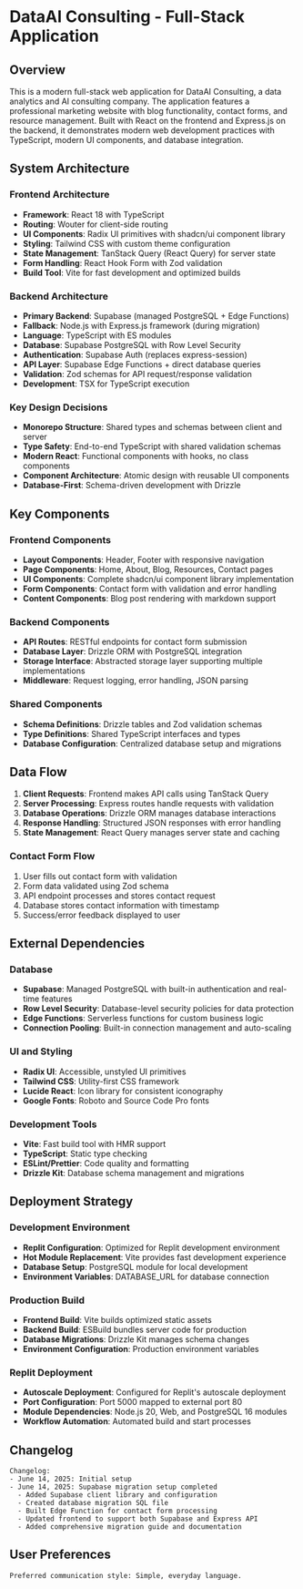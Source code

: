 # DataAI Consulting - Full-Stack Application

## Overview

This is a modern full-stack web application for DataAI Consulting, a data analytics and AI consulting company. The application features a professional marketing website with blog functionality, contact forms, and resource management. Built with React on the frontend and Express.js on the backend, it demonstrates modern web development practices with TypeScript, modern UI components, and database integration.

## System Architecture

### Frontend Architecture
- **Framework**: React 18 with TypeScript
- **Routing**: Wouter for client-side routing
- **UI Components**: Radix UI primitives with shadcn/ui component library
- **Styling**: Tailwind CSS with custom theme configuration
- **State Management**: TanStack Query (React Query) for server state
- **Form Handling**: React Hook Form with Zod validation
- **Build Tool**: Vite for fast development and optimized builds

### Backend Architecture
- **Primary Backend**: Supabase (managed PostgreSQL + Edge Functions)
- **Fallback**: Node.js with Express.js framework (during migration)
- **Language**: TypeScript with ES modules
- **Database**: Supabase PostgreSQL with Row Level Security
- **Authentication**: Supabase Auth (replaces express-session)
- **API Layer**: Supabase Edge Functions + direct database queries
- **Validation**: Zod schemas for API request/response validation
- **Development**: TSX for TypeScript execution

### Key Design Decisions
- **Monorepo Structure**: Shared types and schemas between client and server
- **Type Safety**: End-to-end TypeScript with shared validation schemas
- **Modern React**: Functional components with hooks, no class components
- **Component Architecture**: Atomic design with reusable UI components
- **Database-First**: Schema-driven development with Drizzle

## Key Components

### Frontend Components
- **Layout Components**: Header, Footer with responsive navigation
- **Page Components**: Home, About, Blog, Resources, Contact pages
- **UI Components**: Complete shadcn/ui component library implementation
- **Form Components**: Contact form with validation and error handling
- **Content Components**: Blog post rendering with markdown support

### Backend Components
- **API Routes**: RESTful endpoints for contact form submission
- **Database Layer**: Drizzle ORM with PostgreSQL integration
- **Storage Interface**: Abstracted storage layer supporting multiple implementations
- **Middleware**: Request logging, error handling, JSON parsing

### Shared Components
- **Schema Definitions**: Drizzle tables and Zod validation schemas
- **Type Definitions**: Shared TypeScript interfaces and types
- **Database Configuration**: Centralized database setup and migrations

## Data Flow

1. **Client Requests**: Frontend makes API calls using TanStack Query
2. **Server Processing**: Express routes handle requests with validation
3. **Database Operations**: Drizzle ORM manages database interactions
4. **Response Handling**: Structured JSON responses with error handling
5. **State Management**: React Query manages server state and caching

### Contact Form Flow
1. User fills out contact form with validation
2. Form data validated using Zod schema
3. API endpoint processes and stores contact request
4. Database stores contact information with timestamp
5. Success/error feedback displayed to user

## External Dependencies

### Database
- **Supabase**: Managed PostgreSQL with built-in authentication and real-time features
- **Row Level Security**: Database-level security policies for data protection
- **Edge Functions**: Serverless functions for custom business logic
- **Connection Pooling**: Built-in connection management and auto-scaling

### UI and Styling
- **Radix UI**: Accessible, unstyled UI primitives
- **Tailwind CSS**: Utility-first CSS framework
- **Lucide React**: Icon library for consistent iconography
- **Google Fonts**: Roboto and Source Code Pro fonts

### Development Tools
- **Vite**: Fast build tool with HMR support
- **TypeScript**: Static type checking
- **ESLint/Prettier**: Code quality and formatting
- **Drizzle Kit**: Database schema management and migrations

## Deployment Strategy

### Development Environment
- **Replit Configuration**: Optimized for Replit development environment
- **Hot Module Replacement**: Vite provides fast development experience
- **Database Setup**: PostgreSQL module for local development
- **Environment Variables**: DATABASE_URL for database connection

### Production Build
- **Frontend Build**: Vite builds optimized static assets
- **Backend Build**: ESBuild bundles server code for production
- **Database Migrations**: Drizzle Kit manages schema changes
- **Environment Configuration**: Production environment variables

### Replit Deployment
- **Autoscale Deployment**: Configured for Replit's autoscale deployment
- **Port Configuration**: Port 5000 mapped to external port 80
- **Module Dependencies**: Node.js 20, Web, and PostgreSQL 16 modules
- **Workflow Automation**: Automated build and start processes

## Changelog

```
Changelog:
- June 14, 2025: Initial setup
- June 14, 2025: Supabase migration setup completed
  - Added Supabase client library and configuration
  - Created database migration SQL file
  - Built Edge Function for contact form processing
  - Updated frontend to support both Supabase and Express API
  - Added comprehensive migration guide and documentation
```

## User Preferences

```
Preferred communication style: Simple, everyday language.
```